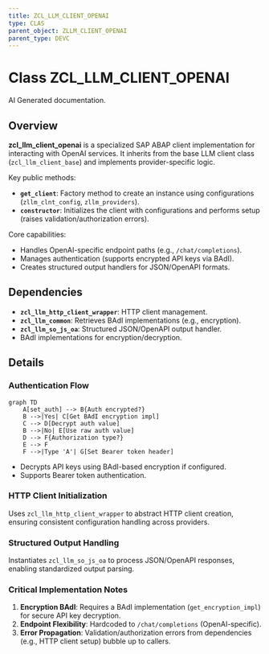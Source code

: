 ```yaml
---
title: ZCL_LLM_CLIENT_OPENAI
type: CLAS
parent_object: ZLLM_CLIENT_OPENAI
parent_type: DEVC
---
```


# Class ZCL_LLM_CLIENT_OPENAI

AI Generated documentation.

## Overview  

**zcl_llm_client_openai** is a specialized SAP ABAP client implementation for interacting with OpenAI services. It inherits from the base LLM client class (`zcl_llm_client_base`) and implements provider-specific logic.  

Key public methods:  

- **`get_client`**: Factory method to create an instance using configurations (`zllm_clnt_config`, `zllm_providers`).  
- **`constructor`**: Initializes the client with configurations and performs setup (raises validation/authorization errors).  

Core capabilities:  

- Handles OpenAI-specific endpoint paths (e.g., `/chat/completions`).  
- Manages authentication (supports encrypted API keys via BAdI).  
- Creates structured output handlers for JSON/OpenAPI formats.  

## Dependencies  

- **`zcl_llm_http_client_wrapper`**: HTTP client management.  
- **`zcl_llm_common`**: Retrieves BAdI implementations (e.g., encryption).  
- **`zcl_llm_so_js_oa`**: Structured JSON/OpenAPI output handler.  
- BAdI implementations for encryption/decryption.  

## Details  

### Authentication Flow  

```mermaid  
graph TD  
    A[set_auth] --> B{Auth encrypted?}  
    B -->|Yes| C[Get BAdI encryption impl]  
    C --> D[Decrypt auth value]  
    B -->|No| E[Use raw auth value]  
    D --> F{Authorization type?}  
    E --> F  
    F -->|Type 'A'| G[Set Bearer token header]  
```  

- Decrypts API keys using BAdI-based encryption if configured.  
- Supports Bearer token authentication.  

### HTTP Client Initialization  

Uses `zcl_llm_http_client_wrapper` to abstract HTTP client creation, ensuring consistent configuration handling across providers.  

### Structured Output Handling  

Instantiates `zcl_llm_so_js_oa` to process JSON/OpenAPI responses, enabling standardized output parsing.  

### Critical Implementation Notes  

1. **Encryption BAdI**: Requires a BAdI implementation (`get_encryption_impl`) for secure API key decryption.  
2. **Endpoint Flexibility**: Hardcoded to `/chat/completions` (OpenAI-specific).  
3. **Error Propagation**: Validation/authorization errors from dependencies (e.g., HTTP client setup) bubble up to callers.
